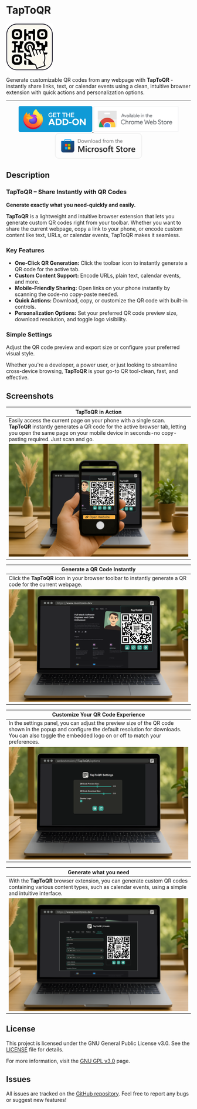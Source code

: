 # TapToQR

![TapToQR Logo](./browser/public/img/ic_TapToQR_128.png)

Generate customizable QR codes from any webpage with **TapToQR** - instantly share links, text, or calendar events using a clean, intuitive browser extension with quick actions and personalization options.

***

<p align="center">
  <a href="https://addons.mozilla.org/addon/taptoqr/">
    <img src="./website/public/store/get-the-addon-fx-apr-2020.svg" alt="Get TapToQR for Firefox" height="70">
  </a>
  <a href="https://chromewebstore.google.com/detail/taptoqr/ommdikomjapdndpedljobeecepeopjmp">
    <img src="./website/public/store/chrome-web-store.svg" alt="Get TapToQR for Chrome" height="70">
  </a>
  <a href="https://microsoftedge.microsoft.com/addons/detail/taptoqr/bkfofjhemmkeekmaimpgbndkddmknbga">
    <img src="./website/public/store/microsoft-store-en-us-light.svg" alt="Get TapToQR for Edge" height="70">
  </a>
</p>

## Description

### TapToQR – Share Instantly with QR Codes

**Generate exactly what you need-quickly and easily.**

**TapToQR** is a lightweight and intuitive browser extension that lets you generate custom QR codes right from your toolbar. Whether you want to share the current webpage, copy a link to your phone, or encode custom content like text, URLs, or calendar events, TapToQR makes it seamless.

### Key Features

- **One-Click QR Generation:** Click the toolbar icon to instantly generate a QR code for the active tab.
- **Custom Content Support:** Encode URLs, plain text, calendar events, and more.
- **Mobile-Friendly Sharing:** Open links on your phone instantly by scanning the code-no copy-paste needed.
- **Quick Actions:** Download, copy, or customize the QR code with built-in controls.
- **Personalization Options:** Set your preferred QR code preview size, download resolution, and toggle logo visibility.

### Simple Settings

Adjust the QR code preview and export size or configure your preferred visual style.

Whether you're a developer, a power user, or just looking to streamline cross-device browsing, **TapToQR** is your go-to QR tool-clean, fast, and effective.

## Screenshots

| TapToQR in Action |
|-------------------|
| Easily access the current page on your phone with a single scan. **TapToQR** instantly generates a QR code for the active browser tab, letting you open the same page on your mobile device in seconds-no copy-pasting required. Just scan and go. |
| ![TapToQR Logo](./website/public/store/TapToQr-InAction.png) |


| Generate a QR Code Instantly|
|-----------------------------|
| Click the **TapToQR** icon in your browser toolbar to instantly generate a QR code for the current webpage. |
| ![TapToQR Logo](./website/public/store/TapToQr-Extension.png) |

| Customize Your QR Code Experience |
|-----------------------------------|
| In the settings panel, you can adjust the preview size of the QR code shown in the popup and configure the default resolution for downloads. You can also toggle the embedded logo on or off to match your preferences. |
| ![TapToQR Logo](./website/public/store/TapToQr-Settings.png) |

| Generate what you need |
|------------------------|
| With the **TapToQR** browser extension, you can generate custom QR codes containing various content types, such as calendar events, using a simple and intuitive interface. |
| ![TapToQR Logo](./website/public/store/TapToQr-CustomQr.png) |

## License

This project is licensed under the GNU General Public License v3.0. See the [LICENSE](./LICENSE) file for details.

For more information, visit the [GNU GPL v3.0](https://www.gnu.org/licenses/gpl-3.0.html) page.

## Issues

All issues are tracked on the [GitHub repository](https://github.com/clFaster/TapToQR/issues). 
Feel free to report any bugs or suggest new features!
